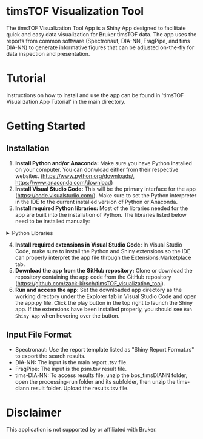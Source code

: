 # timsTOF Visualization Tool
The timsTOF Visualization Tool App is a Shiny App designed to facilitate quick and easy data visualization for Bruker timsTOF data. The app uses the reports from common software (Spectronaut, DIA-NN, FragPipe, and tims DIA-NN) to generate informative figures that can be adjusted on-the-fly for data inspection and presentation. 

# Tutorial
Instructions on how to install and use the app can be found in 'timsTOF Visualization App Tutorial' in the main directory.

# Getting Started
## Installation
1. **Install Python and/or Anaconda:** Make sure you have Python installed on your computer. You can donwload either from their respective websites. (<https://www.python.org/downloads/>, <https://www.anaconda.com/download>)
2. **Install Visual Studio Code:** This will be the primary interface for the app (<https://code.visualstudio.com/>). Make sure to set the Python interpreter in the IDE to the current installed version of Python or Anaconda.
3. **Install required Python libraries:** Most of the libraries needed for the app are built into the installation of Python. The libraries listed below need to be installed manually:

<details>
  
<summary>Python Libraries</summary>

  #### Note: When installing Python libraries, make sure that the installation is under the selected Python interpreter in Visual Studio Code (e.g. if Anaconda is used as the Python interpreter, perform the installations in a Conda powershell prompt).
  #### Each library can be installed in a powershell terminal by typing `pip install {library}`.
  - alphatims
  - colorcet
  - faicons
  - hvplot
  - matplotlib-venn
  - scikit-learn
  - shiny
  - shinyswatch
  - upsetplot

</details>

4. **Install required extensions in Visual Studio Code:** In Visual Studio Code, make sure to install the Python and Shiny extensions so the IDE can properly interpret the app file through the Extensions:Marketplace tab.
5. **Download the app from the GitHub repository:** Clone or download the repository containing the app code from the GitHub repository (<https://github.com/zack-kirsch/timsTOF_visualization_tool>).
6. **Run and access the app:** Set the downloaded app directory as the working directory under the Explorer tab in Visual Studio Code and open the app.py file. Click the play button in the top right to launch the Shiny app. If the extensions have been installed properly, you should see `Run Shiny App` when hovering over the button.

## Input File Format
- Spectronaut: Use the report template listed as "Shiny Report Format.rs" to export the search results.
- DIA-NN: The input is the main report .tsv file.
- FragPipe: The input is the psm.tsv result file.
- tims-DIA-NN: To access results file, unzip the bps_timsDIANN folder, open the processing-run folder and its subfolder, then unzip the tims-diann.result folder. Upload the results.tsv file.

# Disclaimer
This application is not supported by or affiliated with Bruker.

